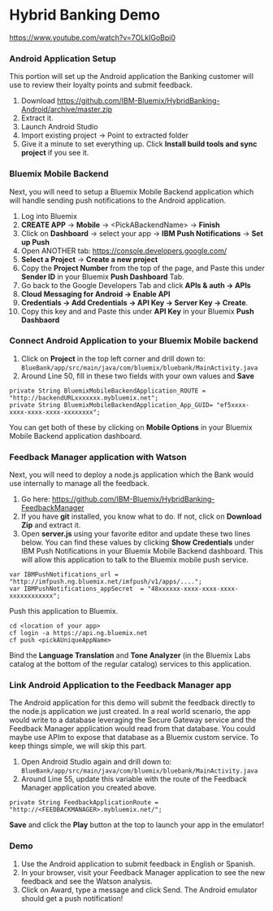 # Hybrid Banking Demo

https://www.youtube.com/watch?v=7OLkIGoBpi0

### Android Application Setup
This portion will set up the Android application the Banking customer will use to review their loyalty points and submit feedback.

1. Download https://github.com/IBM-Bluemix/HybridBanking-Android/archive/master.zip
2. Extract it.
3. Launch Android Studio
4. Import existing project -> Point to extracted folder
5. Give it a minute to set everything up. Click **Install build tools and sync project** if you see it.

### Bluemix Mobile Backend

Next, you will need to setup a Bluemix Mobile Backend application which will handle sending push notifications to the Android application.

1. Log into Bluemix
2. **CREATE APP** -> **Mobile** -> \<PickABackendName\> -> **Finish**
3. Click on **Dashboard** -> select your app -> **IBM Push Notifications** -> **Set up Push**
4. Open ANOTHER tab: https://console.developers.google.com/
5. **Select a Project** -> **Create a new project**
6. Copy the **Project Number** from the top of the page, and Paste this under **Sender ID** in your Bluemix **Push Dashboard** Tab.
7. Go back to the Google Developers Tab and click **APIs & auth -> APIs**
8. **Cloud Messaging for Android -> Enable API**
9. **Credentials -> Add Credentials -> API Key -> Server Key -> Create**. 
10. Copy this key and and Paste this under **API Key** in your Bluemix **Push Dashbaord**

### Connect Android Application to your Bluemix Mobile backend

1. Click on **Project** in the top left corner and drill down to: `BlueBank/app/src/main/java/com/bluemix/bluebank/MainActivity.java`
2. Around Line 50, fill in these two fields with your own values and **Save**
```
private String BluemixMobileBackendApplication_ROUTE = "http://backendURLxxxxxxx.mybluemix.net";
private String BluemixMobileBackendApplication_App_GUID= "ef5xxxx-xxxx-xxxx-xxxx-xxxxxxxx";
```
   You can get both of these by clicking on **Mobile Options** in your Bluemix Mobile Backend application dashboard.

### Feedback Manager application with Watson
Next, you will need to deploy a node.js application which the Bank would use internally to manage all the feedback.

1. Go here: https://github.com/IBM-Bluemix/HybridBanking-FeedbackManager
2. If you have **git** installed, you know what to do. If not, click on **Download Zip** and extract it.
3. Open **server.js** using your favorite editor and update these two lines below. You can find these values by clicking **Show Credentials** under IBM Push Notifications in your Bluemix Mobile Backend dashboard. This will allow this application to talk to the Bluemix mobile push service.
```
var IBMPushNotifications_url = "http://imfpush.ng.bluemix.net/imfpush/v1/apps/....";
var IBMPushNotifications_appSecret  = "48xxxxxx-xxxx-xxxx-xxxx-xxxxxxxxxxxx";
```
Push this application to Bluemix. 
```
cd <location of your app>
cf login -a https://api.ng.bluemix.net
cf push <pickAUniqueAppName>
```
Bind the **Language Translation** and **Tone Analyzer** (in the Bluemix Labs catalog at the bottom of the regular catalog) services to this application. 

### Link Android Application to the Feedback Manager app
The Android application for this demo will submit the feedback directly to the node.js application we just created. In a real world scenario, the app would write to a database leveraging the Secure Gateway service and the Feedback Manager application would read from that database. You could maybe use APIm to expose that database as a Bluemix custom service. To keep things simple, we will skip this part.

1. Open Android Studio again and drill down to: 
`BlueBank/app/src/main/java/com/bluemix/bluebank/MainActivity.java`
2. Around Line 55, update this variable with the route of the Feedback Manager application you created above.
```    
private String FeedbackApplicationRoute = "http://<FEEDBACKMANAGER>.mybluemix.net/";
```
**Save** and click the **Play** button at the top to launch your app in the emulator!


### Demo
1. Use the  Android application to submit feedback in English or Spanish.
2. In your browser, visit your Feedback Manager application to see the new feedback and see the Watson analysis.
3. Click on Award, type a message and click Send. The Android emulator should get a push notification!

